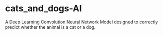 # cats_and_dogs-AI
A Deep Learning Convolution Neural Network Model designed to correctly predict whether the animal is a cat or a dog.
